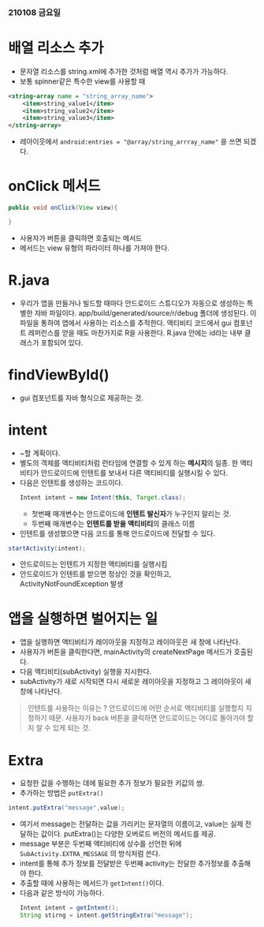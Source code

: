### 210108 금요일

# 배열 리소스 추가
* 문자열 리소스를 string.xml에 추가한 것처럼 배열 역시 추가가 가능하다.
* 보통 spinner같은 특수한 view를 사용할 때

```xml
<string-array name = "string_array_name">
    <item>string_value1</item>
    <item>string_value2</item>
    <item>string_value3</item>
</string-array>
```

* 레아이웃에서 `android:entries = "@array/string_arrray_name"` 을 쓰면 되겠다.

# onClick 메서드
```java
public void onClick(View view){

}
```
* 사용자가 버튼을 클릭하면 호출되는 메서드
* 메서드는 view 유형의 파라미터 하나를 가져야 한다.

# R.java
* 우리가 앱을 만들거나 빌드할 때마다 안드로이드 스튜디오가 자동으로 생성하는 특별한 자바 파일이다. app/build/generated/source/r/debug 폴더에 생성된다. 이 파일을 통하여 앱에서 사용하는 리소스를 추적한다. 액티비티 코드에서 gui 컴포넌트 레퍼런스를 얻을 때도 마찬가지로 R을 사용한다. R.java 안에는 id라는 내부 클래스가 포함되어 있다.

# findViewById()
* gui 컴포넌트를 자바 형식으로 제공하는 것.

# intent
* ~할 계획이다.
* 별도의 객체를 액티비티처럼 런타임에 연결할 수 있게 하는 **메시지**의 일종. 한 액티비티가 안드로이드에 인텐트를 보내서 다른 액티비티를 실행시킬 수 있다.
* 다음은 인텐트를 생성하는 코드이다.
  ```java
  Intent intent = new Intent(this, Target.class);
  ```
  * 첫번째 매개변수는 안드로이드에 **인텐트 발신자**가 누구인지 알리는 것.
  * 두번째 매개변수는 **인텐트를 받을 액티비티**의 클래스 이름
* 인텐트를 생성했으면 다음 코드를 통해 안드로이드에 전달할 수 있다.
```java
startActivity(intent);
```
* 안드로이드는 인텐트가 지정한 액티비티를 실행시킴
* 안드로이드가 인텐트를 받으면 정상인 것을 확인하고, ActivityNotFoundException 발생

# 앱을 실행하면 벌어지는 일

* 앱을 실행하면 액티비티가 레이아웃을 지정하고 레이아웃은 새 창에 나타난다.
* 사용자가 버튼을 클릭한다면, mainActivity의 createNextPage 메서드가 호출된다.
* 다음 액티비티(subActivity) 실행을 지시한다.
* subActivity가 새로 시작되면 다시 새로운 레이아웃을 지정하고 그 레이아웃이 새 창에 나타난다.

> 인텐트를 사용하는 이유는 ?
> 안드로이드에 어떤 순서로 액티비티를 실행할지 지정하기 때문.
> 사용자가 back 버튼을 클릭하면 안드로이드는 어디로 돌아가야 할 지 알 수 있게 되는 것.

# Extra

* 요청한 값을 수행하는 데에 필요한 추가 정보가 필요한 키값의 쌍.
* 추가하는 방법은 `putExtra()`
```java
intent.putExtra("message",value);
```
* 여기서 message는 전달하는 값을 가리키는 문자열의 이름이고, value는 실제 전달하는 값이다. putExtra()는 다양한 오버로드 버전의 메서드를 제공.
* message 부분은 두번째 액티비티에 상수를 선언한 뒤에 `SubActivity.EXTRA_MESSAGE` 의 방식처럼 쓴다. 
* intent를 통해 추가 정보를 전달받은 두번째 activity는 전달한 추가정보를 추출해야 한다.
* 추출할 때에 사용하는 메서드가 `getIntent()`이다.
* 다음과 같은 방식이 가능하다.
  ```java
  Intent intent = getIntent();
  String stirng = intent.getStringExtra("message");
  ```
